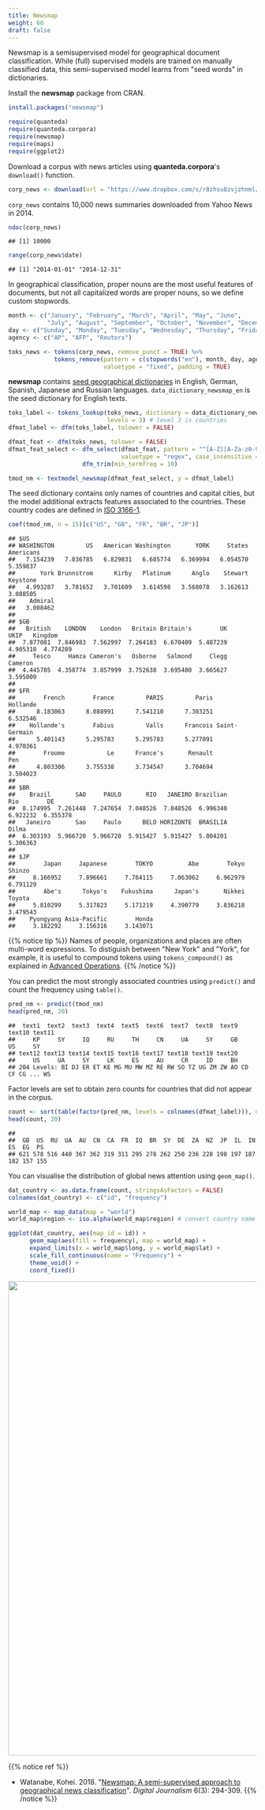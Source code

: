 ```yaml
---
title: Newsmap
weight: 60
draft: false
---
```


Newsmap is a semisupervised model for geographical document classification. While (full) supervised models are trained on manually classified data, this semi-supervised model learns from "seed words" in dictionaries. 

Install the **newsmap** package from CRAN.


```r
install.packages("newsmap")
```


```r
require(quanteda)
require(quanteda.corpora)
require(newsmap)
require(maps)
require(ggplot2)
```

Download a corpus with news articles using **quanteda.corpora**'s `download()` function.


```r
corp_news <- download(url = "https://www.dropbox.com/s/r8zhsu8zvjzhnml/data_corpus_yahoonews.rds?dl=1")
```



`corp_news` contains 10,000 news summaries downloaded from Yahoo News in 2014.


```r
ndoc(corp_news)
```

```
## [1] 10000
```

```r
range(corp_news$date)
```

```
## [1] "2014-01-01" "2014-12-31"
```

In geographical classification, proper nouns are the most useful features of documents, but not all capitalized words are proper nouns, so we define custom stopwords.


```r
month <- c("January", "February", "March", "April", "May", "June",
           "July", "August", "September", "October", "November", "December")
day <- c("Sunday", "Monday", "Tuesday", "Wednesday", "Thursday", "Friday", "Saturday")
agency <- c("AP", "AFP", "Reuters")
```


```r
toks_news <- tokens(corp_news, remove_punct = TRUE) %>% 
             tokens_remove(pattern = c(stopwords("en"), month, day, agency), 
                           valuetype = "fixed", padding = TRUE)
```

**newsmap** contains [seed geographical dictionaries](https://github.com/koheiw/newsmap/tree/master/dict) in English, German, Spanish, Japanese and Russian languages. `data_dictionary_newsmap_en` is the seed dictionary for English texts.


```r
toks_label <- tokens_lookup(toks_news, dictionary = data_dictionary_newsmap_en, 
                            levels = 3) # level 3 is countries
dfmat_label <- dfm(toks_label, tolower = FALSE)

dfmat_feat <- dfm(toks_news, tolower = FALSE)
dfmat_feat_select <- dfm_select(dfmat_feat, pattern = "^[A-Z][A-Za-z0-9]+", 
                                valuetype = "regex", case_insensitive = FALSE) %>% 
                     dfm_trim(min_termfreq = 10)

tmod_nm <- textmodel_newsmap(dfmat_feat_select, y = dfmat_label)
```

The seed dictionary contains only names of countries and capital cities, but the model additional extracts features associated to the countries. These country codes are defined in [ISO 3166-1](https://en.wikipedia.org/wiki/ISO_3166-1_alpha-2).


```r
coef(tmod_nm, n = 15)[c("US", "GB", "FR", "BR", "JP")]
```

```
## $US
## WASHINGTON         US   American Washington       YORK     States  Americans 
##   7.154239   7.036785   6.829831   6.605774   6.369994   6.054570   5.359837 
##       York Brunnstrom      Kirby   Platinum      Anglo    Stewart   Keystone 
##   4.993287   3.781652   3.701609   3.614598   3.568078   3.162613   3.088505 
##    Admiral 
##   3.008462 
## 
## $GB
##   British    LONDON    London   Britain Britain's        UK      UKIP   Kingdom 
##  7.877081  7.846983  7.562997  7.264183  6.670409  5.487239  4.905318  4.774289 
##     Tesco     Hamza Cameron's   Osborne   Salmond     Clegg   Cameron 
##  4.445785  4.358774  3.857999  3.752638  3.695480  3.665627  3.595009 
## 
## $FR
##        French        France         PARIS         Paris      Hollande 
##      8.183063      8.088991      7.541210      7.303251      6.532546 
##    Hollande's        Fabius         Valls      Francois Saint-Germain 
##      5.401143      5.295783      5.295783      5.277091      4.970361 
##        Froome            Le      France's       Renault           Pen 
##      4.803306      3.755338      3.734547      3.704694      3.504023 
## 
## $BR
##    Brazil       SAO     PAULO       RIO   JANEIRO Brazilian       Rio        DE 
##  8.174995  7.261448  7.247654  7.048526  7.048526  6.996340  6.922232  6.355378 
##   Janeiro       Sao     Paulo      BELO HORIZONTE  BRASILIA     Dilma 
##  6.303193  5.966720  5.966720  5.915427  5.915427  5.804201  5.306363 
## 
## $JP
##        Japan     Japanese        TOKYO          Abe        Tokyo       Shinzo 
##     8.166952     7.896661     7.764115     7.063062     6.962979     6.791129 
##        Abe's      Tokyo's    Fukushima      Japan's       Nikkei       Toyota 
##     5.810299     5.317823     5.171219     4.390779     3.836218     3.479543 
##    Pyongyang Asia-Pacific        Honda 
##     3.182292     3.156316     3.143071
```

{{% notice tip %}}
Names of people, organizations and places are often multi-word expressions. To distiguish between "New York" and "York", for example, it is useful to compound tokens using `tokens_compound()` as explained in [Advanced Operations](../advanced-operations/compound-mutiword-expressions/).
{{% /notice %}}

You can predict the most strongly associated countries using `predict()` and count the frequency using `table()`. 


```r
pred_nm <- predict(tmod_nm)
head(pred_nm, 20)
```

```
##  text1  text2  text3  text4  text5  text6  text7  text8  text9 text10 text11 
##     KP     SY     IQ     RU     TH     CN     UA     SY     GB     US     SY 
## text12 text13 text14 text15 text16 text17 text18 text19 text20 
##     US     UA     SY     LK     ES     AU     CR     ID     BH 
## 204 Levels: BI DJ ER ET KE MG MU MW MZ RE RW SO TZ UG ZM ZW AO CD CF CG ... WS
```

Factor levels are set to obtain zero counts for countries that did not appear in the corpus.


```r
count <- sort(table(factor(pred_nm, levels = colnames(dfmat_label))), decreasing = TRUE)
head(count, 20)
```

```
## 
##  GB  US  RU  UA  AU  CN  CA  FR  IQ  BR  SY  DE  ZA  NZ  JP  IL  IN  ES  EG  PS 
## 621 578 516 440 367 362 319 311 295 278 262 250 236 228 198 197 187 182 157 155
```

You can visualise the distribution of global news attention using `geom_map()`.


```r
dat_country <- as.data.frame(count, stringsAsFactors = FALSE)
colnames(dat_country) <- c("id", "frequency")

world_map <- map_data(map = "world")
world_map$region <- iso.alpha(world_map$region) # convert country name to ISO code

ggplot(dat_country, aes(map_id = id)) +
      geom_map(aes(fill = frequency), map = world_map) +
      expand_limits(x = world_map$long, y = world_map$lat) +
      scale_fill_continuous(name = "Frequency") +
      theme_void() +
      coord_fixed()
```

<img src="/machine-learning/newsmap.en_files/figure-html/unnamed-chunk-12-1.png" width="960" />

{{% notice ref %}}
- Watanabe, Kohei. 2018. "[Newsmap: A semi-supervised approach to geographical news classification](https://www.tandfonline.com/doi/abs/10.1080/21670811.2017.1293487)". _Digital Journalism_ 6(3): 294-309.
{{% /notice %}}
